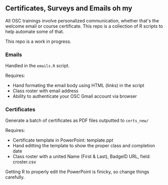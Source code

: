 ## Certificates, Surveys and Emails oh my

All OSC trainings involve personalized communication, whether that's the welcome email or course certificate. This repo is a collection of R scripts to help automate some of that.

This repo is a work in progress.

### Emails

Handled in the `emails.R` script. 

Requires:

* Hand formating the email body using HTML (links) in the script
* Class roster with email address
* Ability to authenticate your OSC Gmail account via browser

### Certificates

Generate a batch of certificates as PDF files outputted to `certs_new/`

Requires: 

* Certificate template in PowerPoint: template.ppt
* Hand editting the template to show the proper class and completion date
* Class roster with a united Name (First & Last), BadgeID URL, field: croster.csv

Getting R to properly edit the PowerPoint is finicky, so change things carefully.

